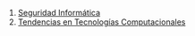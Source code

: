 1. [Seguridad Informática](./seguridad_informatica.md)
1. [Tendencias en Tecnologías Computacionales](./tendencias_en_tecnologias_computacionales.md)
